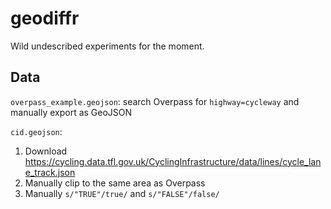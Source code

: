 # geodiffr

Wild undescribed experiments for the moment.

## Data

`overpass_example.geojson`: search Overpass for `highway=cycleway` and manually export as GeoJSON

`cid.geojson`:
1.  Download https://cycling.data.tfl.gov.uk/CyclingInfrastructure/data/lines/cycle_lane_track.json
2.  Manually clip to the same area as Overpass
3.  Manually `s/"TRUE"/true/` and `s/"FALSE"/false/`
